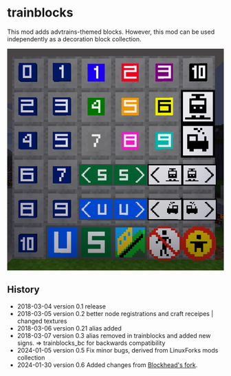 # trainblocks

This mod adds advtrains-themed blocks. However, this mod can be used independently as a decoration block collection.

![Screenshot showing all of the blocks in the mod](block_list.png)

## History

* 2018-03-04 version 0.1 release
* 2018-03-05 version 0.2 better node registrations and craft receipes | changed textures
* 2018-03-06 version 0.21 alias added
* 2018-03-07 version 0.3 alias removed in trainblocks and added new signs. => trainblocks_bc for backwards compatibility
* 2024-01-05 version 0.5 Fix minor bugs, derived from LinuxForks mods collection
* 2024-01-30 version 0.6 Added changes from [Blockhead's fork](https://github.com/Montandalar/trainblocks).
